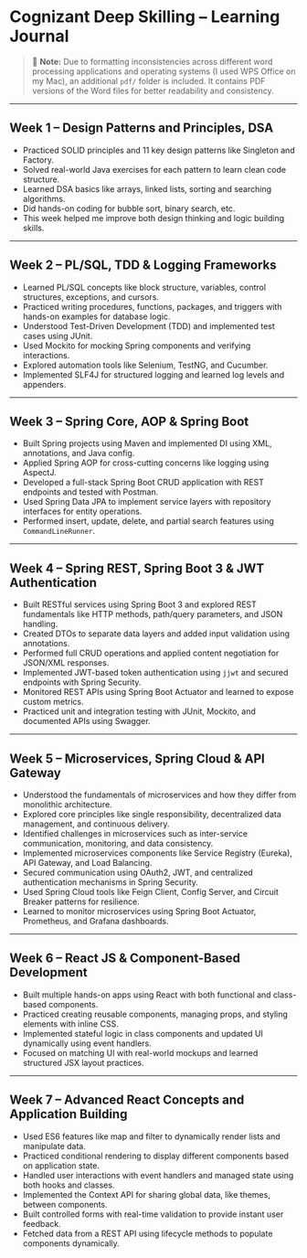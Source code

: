 # Cognizant Deep Skilling – Learning Journal

> 📌 **Note:** Due to formatting inconsistencies across different word processing applications and operating systems (I used WPS Office on my Mac), an additional `pdf/` folder is included. It contains PDF versions of the Word files for better readability and consistency.

---

## Week 1 – Design Patterns and Principles, DSA

- Practiced SOLID principles and 11 key design patterns like Singleton and Factory.  
- Solved real-world Java exercises for each pattern to learn clean code structure.  
- Learned DSA basics like arrays, linked lists, sorting and searching algorithms.  
- Did hands-on coding for bubble sort, binary search, etc.  
- This week helped me improve both design thinking and logic building skills.

---

## Week 2 – PL/SQL, TDD & Logging Frameworks

- Learned PL/SQL concepts like block structure, variables, control structures, exceptions, and cursors.  
- Practiced writing procedures, functions, packages, and triggers with hands-on examples for database logic.  
- Understood Test-Driven Development (TDD) and implemented test cases using JUnit.  
- Used Mockito for mocking Spring components and verifying interactions.  
- Explored automation tools like Selenium, TestNG, and Cucumber.  
- Implemented SLF4J for structured logging and learned log levels and appenders.

---

## Week 3 – Spring Core, AOP & Spring Boot

- Built Spring projects using Maven and implemented DI using XML, annotations, and Java config.  
- Applied Spring AOP for cross-cutting concerns like logging using AspectJ.  
- Developed a full-stack Spring Boot CRUD application with REST endpoints and tested with Postman.  
- Used Spring Data JPA to implement service layers with repository interfaces for entity operations.  
- Performed insert, update, delete, and partial search features using `CommandLineRunner`.

---

## Week 4 – Spring REST, Spring Boot 3 & JWT Authentication

- Built RESTful services using Spring Boot 3 and explored REST fundamentals like HTTP methods, path/query parameters, and JSON handling.  
- Created DTOs to separate data layers and added input validation using annotations.  
- Performed full CRUD operations and applied content negotiation for JSON/XML responses.  
- Implemented JWT-based token authentication using `jjwt` and secured endpoints with Spring Security.  
- Monitored REST APIs using Spring Boot Actuator and learned to expose custom metrics.  
- Practiced unit and integration testing with JUnit, Mockito, and documented APIs using Swagger.

---

## Week 5 – Microservices, Spring Cloud & API Gateway

- Understood the fundamentals of microservices and how they differ from monolithic architecture.
- Explored core principles like single responsibility, decentralized data management, and continuous delivery.
- Identified challenges in microservices such as inter-service communication, monitoring, and data consistency.
- Implemented microservices components like Service Registry (Eureka), API Gateway, and Load Balancing.
- Secured communication using OAuth2, JWT, and centralized authentication mechanisms in Spring Security.
- Used Spring Cloud tools like Feign Client, Config Server, and Circuit Breaker patterns for resilience.
- Learned to monitor microservices using Spring Boot Actuator, Prometheus, and Grafana dashboards.

--- 

## Week 6 – React JS & Component-Based Development

- Built multiple hands-on apps using React with both functional and class-based components.
- Practiced creating reusable components, managing props, and styling elements with inline CSS.
- Implemented stateful logic in class components and updated UI dynamically using event handlers.
- Focused on matching UI with real-world mockups and learned structured JSX layout practices.

--- 

## Week 7 – Advanced React Concepts and Application Building

- Used ES6 features like map and filter to dynamically render lists and manipulate data.
- Practiced conditional rendering to display different components based on application state.
- Handled user interactions with event handlers and managed state using both hooks and classes.
- Implemented the Context API for sharing global data, like themes, between components.
- Built controlled forms with real-time validation to provide instant user feedback.
- Fetched data from a REST API using lifecycle methods to populate components dynamically.
